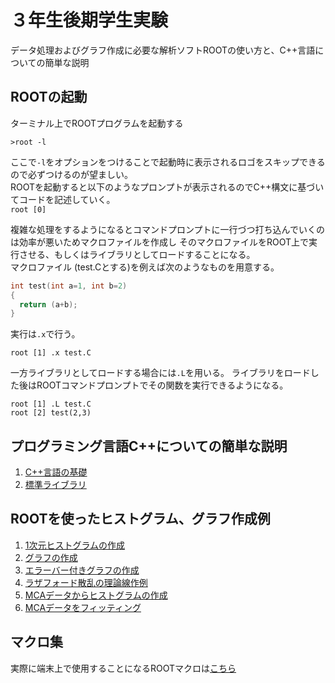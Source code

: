 # ３年生後期学生実験
データ処理およびグラフ作成に必要な解析ソフトROOTの使い方と、C++言語についての簡単な説明

## ROOTの起動
ターミナル上でROOTプログラムを起動する

```>root -l```

ここで`-l`をオプションをつけることで起動時に表示されるロゴをスキップできるので必ずつけるのが望ましい。  
ROOTを起動すると以下のようなプロンプトが表示されるのでC++構文に基づいてコードを記述していく。     
```root [0] ```   

複雑な処理をするようになるとコマンドプロンプトに一行づつ打ち込んでいくのは効率が悪いためマクロファイルを作成し
そのマクロファイルをROOT上で実行させる、もしくはライブラリとしてロードすることになる。   
マクロファイル (test.Cとする)を例えば次のようなものを用意する。
```c++
int test(int a=1, int b=2)
{
  return (a+b);
}
```    

実行は`.x`で行う。  

```root [1] .x test.C```   

一方ライブラリとしてロードする場合には`.L`を用いる。
ライブラリをロードした後はROOTコマンドプロンプトでその関数を実行できるようになる。  

```
root [1] .L test.C
root [2] test(2,3)
``` 

## プログラミング言語C++についての簡単な説明
1. [C++言語の基礎](notebooks/basic_cpp_001.ipynb)
2. [標準ライブラリ](notebooks/basic_cpp_002.ipynb)

## ROOTを使ったヒストグラム、グラフ作成例
1. [1次元ヒストグラムの作成](notebooks/basic_root_001.ipynb)
2. [グラフの作成](notebooks/basic_root_002.ipynb)
3. [エラーバー付きグラフの作成](notebooks/basic_root_003.ipynb)
4. [ラザフォード散乱の理論線作例](notebooks/basic_root_004.ipynb)
5. [MCAデータからヒストグラムの作成](notebooks/basic_root_005.ipynb)  
6. [MCAデータをフィッティング](notebooks/basic_root_006.ipynb)

## マクロ集
実際に端末上で使用することになるROOTマクロは[こちら](macros/README.md)


